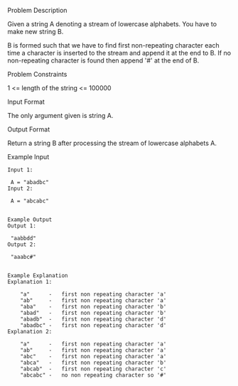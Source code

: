 Problem Description

Given a string A denoting a stream of lowercase alphabets. You have to make new string B.

B is formed such that we have to find first non-repeating character each time a character is inserted to the stream and append it at the end to B. If no non-repeating character is found then append '#' at the end of B.



Problem Constraints

1 <= length of the string <= 100000



Input Format

The only argument given is string A.



Output Format

Return a string B after processing the stream of lowercase alphabets A.



Example Input
```
Input 1:

 A = "abadbc"
Input 2:

 A = "abcabc"


Example Output
Output 1:

 "aabbdd"
Output 2:

 "aaabc#"


Example Explanation
Explanation 1:

    "a"      -   first non repeating character 'a'
    "ab"     -   first non repeating character 'a'
    "aba"    -   first non repeating character 'b'
    "abad"   -   first non repeating character 'b'
    "abadb"  -   first non repeating character 'd'
    "abadbc" -   first non repeating character 'd'
Explanation 2:

    "a"      -   first non repeating character 'a'
    "ab"     -   first non repeating character 'a'
    "abc"    -   first non repeating character 'a'
    "abca"   -   first non repeating character 'b'
    "abcab"  -   first non repeating character 'c'
    "abcabc" -   no non repeating character so '#'
```
